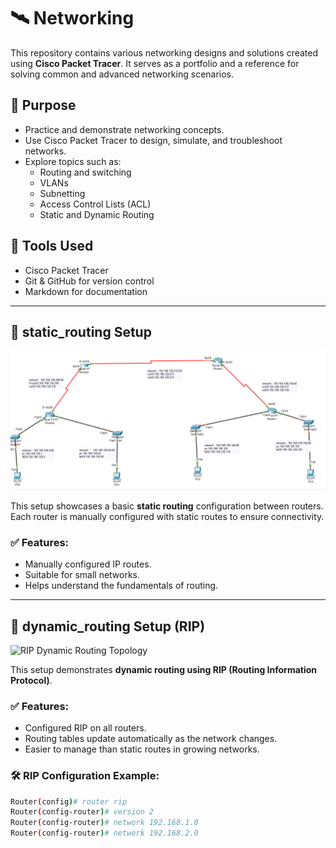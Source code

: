 # 🛰️ Networking

This repository contains various networking designs and solutions created using **Cisco Packet Tracer**. It serves as a portfolio and a reference for solving common and advanced networking scenarios.

## 📌 Purpose

- Practice and demonstrate networking concepts.
- Use Cisco Packet Tracer to design, simulate, and troubleshoot networks.
- Explore topics such as:
  - Routing and switching
  - VLANs
  - Subnetting
  - Access Control Lists (ACL)
  - Static and Dynamic Routing

## 🧩 Tools Used

- Cisco Packet Tracer
- Git & GitHub for version control
- Markdown for documentation

---

## 📁 static_routing Setup

![Example Network Topology](images/topology_example.png)

This setup showcases a basic **static routing** configuration between routers. Each router is manually configured with static routes to ensure connectivity.

### ✅ Features:
- Manually configured IP routes.
- Suitable for small networks.
- Helps understand the fundamentals of routing.

---

## 📁 dynamic_routing Setup (RIP)

![RIP Dynamic Routing Topology](dynamic.png)

This setup demonstrates **dynamic routing using RIP (Routing Information Protocol)**.

### ✅ Features:
- Configured RIP on all routers.
- Routing tables update automatically as the network changes.
- Easier to manage than static routes in growing networks.

### 🛠️ RIP Configuration Example:
```bash
Router(config)# router rip
Router(config-router)# version 2
Router(config-router)# network 192.168.1.0
Router(config-router)# network 192.168.2.0
